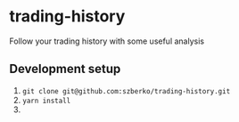 # trading-history
Follow your trading history with some useful analysis

## Development setup
1. `git clone git@github.com:szberko/trading-history.git`
2. `yarn install`
3. 